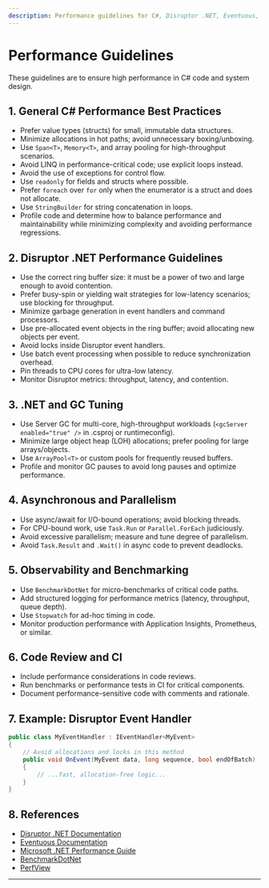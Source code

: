 ```yaml
---
description: Performance guidelines for C#, Disruptor .NET, Eventuous, Event-Sourcing, DDD, ATDD, TDD, and related tooling.
---
```


# Performance Guidelines

These guidelines are to ensure high performance in C# code and system design.

## 1. General C# Performance Best Practices
- Prefer value types (structs) for small, immutable data structures.
- Minimize allocations in hot paths; avoid unnecessary boxing/unboxing.
- Use `Span<T>`, `Memory<T>`, and array pooling for high-throughput scenarios.
- Avoid LINQ in performance-critical code; use explicit loops instead.
- Avoid the use of exceptions for control flow.
- Use `readonly` for fields and structs where possible.
- Prefer `foreach` over `for` only when the enumerator is a struct and does not allocate.
- Use `StringBuilder` for string concatenation in loops.
- Profile code and determine how to balance performance and maintainability while minimizing complexity and avoiding performance regressions.

## 2. Disruptor .NET Performance Guidelines
- Use the correct ring buffer size: it must be a power of two and large enough to avoid contention.
- Prefer busy-spin or yielding wait strategies for low-latency scenarios; use blocking for throughput.
- Minimize garbage generation in event handlers and command processors.
- Use pre-allocated event objects in the ring buffer; avoid allocating new objects per event.
- Avoid locks inside Disruptor event handlers.
- Use batch event processing when possible to reduce synchronization overhead.
- Pin threads to CPU cores for ultra-low latency.
- Monitor Disruptor metrics: throughput, latency, and contention.

## 3. .NET and GC Tuning
- Use Server GC for multi-core, high-throughput workloads (`<gcServer enabled="true" />` in .csproj or runtimeconfig).
- Minimize large object heap (LOH) allocations; prefer pooling for large arrays/objects.
- Use `ArrayPool<T>` or custom pools for frequently reused buffers.
- Profile and monitor GC pauses to avoid long pauses and optimize performance.

## 4. Asynchronous and Parallelism
- Use async/await for I/O-bound operations; avoid blocking threads.
- For CPU-bound work, use `Task.Run` or `Parallel.ForEach` judiciously.
- Avoid excessive parallelism; measure and tune degree of parallelism.
- Avoid `Task.Result` and `.Wait()` in async code to prevent deadlocks.

## 5. Observability and Benchmarking
- Use `BenchmarkDotNet` for micro-benchmarks of critical code paths.
- Add structured logging for performance metrics (latency, throughput, queue depth).
- Use `Stopwatch` for ad-hoc timing in code.
- Monitor production performance with Application Insights, Prometheus, or similar.

## 6. Code Review and CI
- Include performance considerations in code reviews.
- Run benchmarks or performance tests in CI for critical components.
- Document performance-sensitive code with comments and rationale.

## 7. Example: Disruptor Event Handler
```csharp
public class MyEventHandler : IEventHandler<MyEvent>
{
    // Avoid allocations and locks in this method
    public void OnEvent(MyEvent data, long sequence, bool endOfBatch)
    {
        // ...fast, allocation-free logic...
    }
}
```

## 8. References
- [Disruptor .NET Documentation](https://github.com/disruptor-net/Disruptor-net)
- [Eventuous Documentation](https://eventuous.dev/)
- [Microsoft .NET Performance Guide](https://learn.microsoft.com/en-us/dotnet/standard/performance/)
- [BenchmarkDotNet](https://benchmarkdotnet.org/)
- [PerfView](https://github.com/microsoft/perfview)

---
